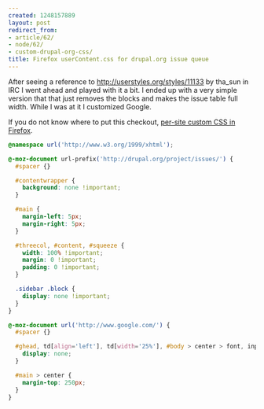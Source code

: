 ```yaml
---
created: 1248157889
layout: post
redirect_from:
- article/62/
- node/62/
- custom-drupal-org-css/
title: Firefox userContent.css for drupal.org issue queue
---
```

After seeing a reference to http://userstyles.org/styles/11133 by tha_sun in IRC I went ahead and played with it a bit. I ended up with a very simple version that that just removes the blocks and makes the issue table full width. While I was at it I customized Google.

If you do not know where to put this checkout, <a href="http://coreygilmore.com/blog/2008/10/23/per-site-custom-css-in-firefox/">per-site custom CSS in Firefox</a>.
```css
@namespace url('http://www.w3.org/1999/xhtml');

@-moz-document url-prefix('http://drupal.org/project/issues/') {
  #spacer {}

  #contentwrapper {
    background: none !important;
  }

  #main {
    margin-left: 5px;
    margin-right: 5px;
  }

  #threecol, #content, #squeeze {
    width: 100% !important;
    margin: 0 !important;
    padding: 0 !important;
  }

  .sidebar .block {
    display: none !important;
  }
}

@-moz-document url('http://www.google.com/') {
  #spacer {}

  #ghead, td[align='left'], td[width='25%'], #body > center > font, input[name='btnG'], input[name='btnI'], #footer {
    display: none;
  }

  #main > center {
    margin-top: 250px;
  }
}
```

